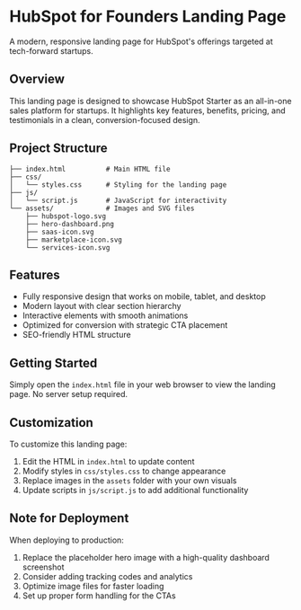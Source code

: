 # HubSpot for Founders Landing Page

A modern, responsive landing page for HubSpot's offerings targeted at tech-forward startups.

## Overview

This landing page is designed to showcase HubSpot Starter as an all-in-one sales platform for startups. It highlights key features, benefits, pricing, and testimonials in a clean, conversion-focused design.

## Project Structure

```
├── index.html          # Main HTML file
├── css/
│   └── styles.css      # Styling for the landing page
├── js/
│   └── script.js       # JavaScript for interactivity
└── assets/             # Images and SVG files
    ├── hubspot-logo.svg
    ├── hero-dashboard.png
    ├── saas-icon.svg
    ├── marketplace-icon.svg
    └── services-icon.svg
```

## Features

- Fully responsive design that works on mobile, tablet, and desktop
- Modern layout with clear section hierarchy
- Interactive elements with smooth animations
- Optimized for conversion with strategic CTA placement
- SEO-friendly HTML structure

## Getting Started

Simply open the `index.html` file in your web browser to view the landing page. No server setup required.

## Customization

To customize this landing page:

1. Edit the HTML in `index.html` to update content
2. Modify styles in `css/styles.css` to change appearance
3. Replace images in the `assets` folder with your own visuals
4. Update scripts in `js/script.js` to add additional functionality

## Note for Deployment

When deploying to production:

1. Replace the placeholder hero image with a high-quality dashboard screenshot
2. Consider adding tracking codes and analytics
3. Optimize image files for faster loading
4. Set up proper form handling for the CTAs
